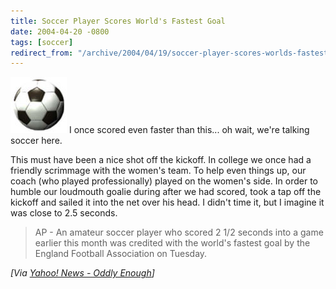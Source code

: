 ```yaml
---
title: Soccer Player Scores World's Fastest Goal
date: 2004-04-20 -0800
tags: [soccer]
redirect_from: "/archive/2004/04/19/soccer-player-scores-worlds-fastest-goal.aspx/"
---
```


![Soccer Ball](/images/soccerball.jpg) I once scored even faster than
this... oh wait, we're talking soccer here.

This must have been a nice shot off the kickoff. In college we once had
a friendly scrimmage with the women's team. To help even things up, our
coach (who played professionally) played on the women's side. In order
to humble our loudmouth goalie during after we had scored, took a tap
off the kickoff and sailed it into the net over his head. I didn't time
it, but I imagine it was close to 2.5 seconds.

> AP - An amateur soccer player who scored 2 1/2 seconds into a game
> earlier this month was credited with the world's fastest goal by the
> England Football Association on Tuesday.

*[Via [Yahoo! News - Oddly
Enough](http://us.rd.yahoo.com/dailynews/rss/oddlyenough/*http://story.news.yahoo.com/news?tmpl=story2&u=/ap/20040420/ap_on_sp_so_ne/soc_fastest_goal)]*


